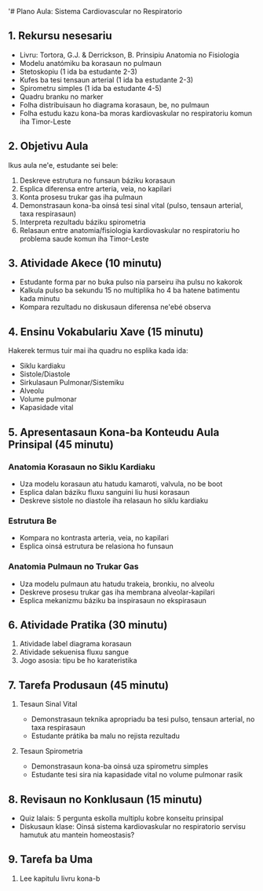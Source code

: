'# Plano Aula: Sistema Cardiovascular no Respiratorio

## 1. Rekursu nesesariu

- Livru: Tortora, G.J. & Derrickson, B. Prinsipiu Anatomia no Fisiologia
- Modelu anatómiku ba korasaun no pulmaun
- Stetoskopiu (1 ida ba estudante 2-3)
- Kufes ba tesi tensaun arterial (1 ida ba estudante 2-3)
- Spirometru simples (1 ida ba estudante 4-5)
- Quadru branku no marker
- Folha distribuisaun ho diagrama korasaun, be, no pulmaun
- Folha estudu kazu kona-ba moras kardiovaskular no respiratoriu komun iha Timor-Leste

## 2. Objetivu Aula

Ikus aula ne'e, estudante sei bele:

1. Deskreve estrutura no funsaun báziku korasaun
2. Esplica diferensa entre arteria, veia, no kapilari
3. Konta prosesu trukar gas iha pulmaun
4. Demonstrasaun kona-ba oinsá tesi sinal vital (pulso, tensaun arterial, taxa respirasaun)
5. Interpreta rezultadu báziku spirometria
6. Relasaun entre anatomia/fisiologia kardiovaskular no respiratoriu ho problema saude komun iha Timor-Leste

## 3. Atividade Akece (10 minutu)

- Estudante forma par no buka pulso nia parseiru iha pulsu no kakorok
- Kalkula pulso ba sekundu 15 no multiplika ho 4 ba hatene batimentu kada minutu
- Kompara rezultadu no diskusaun diferensa ne'ebé observa

## 4. Ensinu Vokabulariu Xave (15 minutu)

Hakerek termus tuir mai iha quadru no esplika kada ida:
- Siklu kardiaku
- Sistole/Diastole
- Sirkulasaun Pulmonar/Sistemiku
- Alveolu
- Volume pulmonar
- Kapasidade vital

## 5. Apresentasaun Kona-ba Konteudu Aula Prinsipal (45 minutu)

### Anatomia Korasaun no Siklu Kardiaku
- Uza modelu korasaun atu hatudu kamaroti, valvula, no be boot
- Esplica dalan báziku fluxu sanguini liu husi korasaun
- Deskreve sistole no diastole iha relasaun ho siklu kardiaku

### Estrutura Be 
- Kompara no kontrasta arteria, veia, no kapilari
- Esplica oinsá estrutura be relasiona ho funsaun

### Anatomia Pulmaun no Trukar Gas
- Uza modelu pulmaun atu hatudu trakeia, bronkiu, no alveolu
- Deskreve prosesu trukar gas iha membrana alveolar-kapilari
- Esplica mekanizmu báziku ba inspirasaun no ekspirasaun

## 6. Atividade Pratika (30 minutu)

1. Atividade label diagrama korasaun
2. Atividade sekuenisa fluxu sangue
3. Jogo asosia: tipu be ho karateristika

## 7. Tarefa Produsaun (45 minutu)

1. Tesaun Sinal Vital
   - Demonstrasaun teknika apropriadu ba tesi pulso, tensaun arterial, no taxa respirasaun
   - Estudante prátika ba malu no rejista rezultadu

2. Tesaun Spirometria
   - Demonstrasaun kona-ba oinsá uza spirometru simples
   - Estudante tesi sira nia kapasidade vital no volume pulmonar rasik

## 8. Revisaun no Konklusaun (15 minutu)

- Quiz lalais: 5 pergunta eskolla multiplu kobre konseitu prinsipal
- Diskusaun klase: Oinsá sistema kardiovaskular no respiratorio servisu hamutuk atu mantein homeostasis?

## 9. Tarefa ba Uma

1. Lee kapitulu livru kona-b